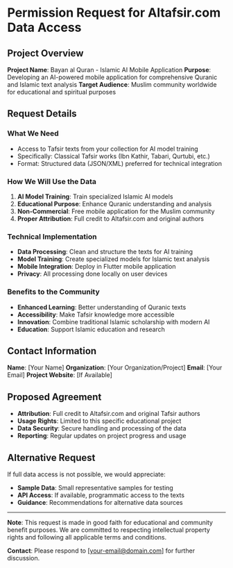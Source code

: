 # Permission Request for Altafsir.com Data Access

## Project Overview
**Project Name**: Bayan al Quran - Islamic AI Mobile Application
**Purpose**: Developing an AI-powered mobile application for comprehensive Quranic and Islamic text analysis
**Target Audience**: Muslim community worldwide for educational and spiritual purposes

## Request Details

### **What We Need**
- Access to Tafsir texts from your collection for AI model training
- Specifically: Classical Tafsir works (Ibn Kathir, Tabari, Qurtubi, etc.)
- Format: Structured data (JSON/XML) preferred for technical integration

### **How We Will Use the Data**
1. **AI Model Training**: Train specialized Islamic AI models
2. **Educational Purpose**: Enhance Quranic understanding and analysis
3. **Non-Commercial**: Free mobile application for the Muslim community
4. **Proper Attribution**: Full credit to Altafsir.com and original authors

### **Technical Implementation**
- **Data Processing**: Clean and structure the texts for AI training
- **Model Training**: Create specialized models for Islamic text analysis
- **Mobile Integration**: Deploy in Flutter mobile application
- **Privacy**: All processing done locally on user devices

### **Benefits to the Community**
- **Enhanced Learning**: Better understanding of Quranic texts
- **Accessibility**: Make Tafsir knowledge more accessible
- **Innovation**: Combine traditional Islamic scholarship with modern AI
- **Education**: Support Islamic education and research

## Contact Information
**Name**: [Your Name]
**Organization**: [Your Organization/Project]
**Email**: [Your Email]
**Project Website**: [If Available]

## Proposed Agreement
- **Attribution**: Full credit to Altafsir.com and original Tafsir authors
- **Usage Rights**: Limited to this specific educational project
- **Data Security**: Secure handling and processing of the data
- **Reporting**: Regular updates on project progress and usage

## Alternative Request
If full data access is not possible, we would appreciate:
- **Sample Data**: Small representative samples for testing
- **API Access**: If available, programmatic access to the texts
- **Guidance**: Recommendations for alternative data sources

---

**Note**: This request is made in good faith for educational and community benefit purposes. We are committed to respecting intellectual property rights and following all applicable terms and conditions.

**Contact**: Please respond to [your-email@domain.com] for further discussion.
